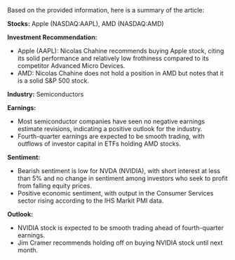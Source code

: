 Based on the provided information, here is a summary of the article:

**Stocks:** Apple (NASDAQ:AAPL), AMD (NASDAQ:AMD)

**Investment Recommendation:**

* Apple (AAPL): Nicolas Chahine recommends buying Apple stock, citing its solid performance and relatively low frothiness compared to its competitor Advanced Micro Devices.
* AMD: Nicolas Chahine does not hold a position in AMD but notes that it is a solid S&P 500 stock.

**Industry:** Semiconductors

**Earnings:**

* Most semiconductor companies have seen no negative earnings estimate revisions, indicating a positive outlook for the industry.
* Fourth-quarter earnings are expected to be smooth trading, with outflows of investor capital in ETFs holding AMD stocks.

**Sentiment:**

* Bearish sentiment is low for NVDA (NVIDIA), with short interest at less than 5% and no change in sentiment among investors who seek to profit from falling equity prices.
* Positive economic sentiment, with output in the Consumer Services sector rising according to the IHS Markit PMI data.

**Outlook:**

* NVIDIA stock is expected to be smooth trading ahead of fourth-quarter earnings.
* Jim Cramer recommends holding off on buying NVIDIA stock until next month.